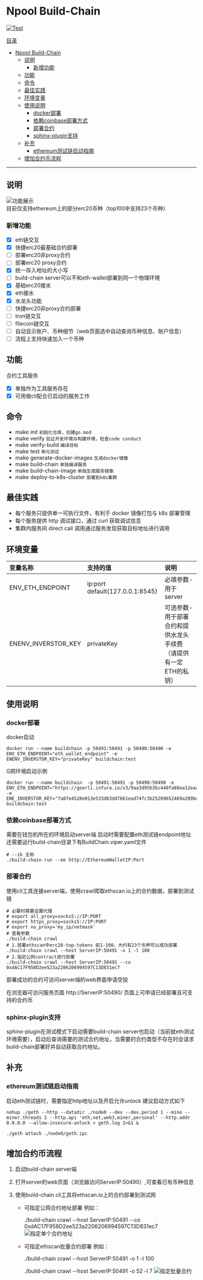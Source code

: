 # Npool Build-Chain

[![Test](https://github.com/NpoolPlatform/build-chain/actions/workflows/main.yml/badge.svg?branch=master)](https://github.com/NpoolPlatform/build-chain/actions/workflows/main.yml)

[目录](#目录)

- [Npool Build-Chain](#npool-build-chain)
  - [说明](#说明)
    - [新增功能](#新增功能)
  - [功能](#功能)
  - [命令](#命令)
  - [最佳实践](#最佳实践)
  - [环境变量](#环境变量)
  - [使用说明](#使用说明)
    - [docker部署](#docker部署)
    - [依赖coinbase部署方式](#依赖coinbase部署方式)
    - [部署合约](#部署合约)
    - [sphinx-plugin支持](#sphinx-plugin支持)
  - [补充](#补充)
    - [ethereum测试链启动指南](#ethereum测试链启动指南)
  - [增加合约币流程](#增加合约币流程)

-----------

## 说明

![功能展示](docs/smart_coin.png)
目前仅支持ethereum上的部分erc20币种（top100中支持23个币种）

### 新增功能

- [x] eth链交互
- [x] 快捷erc20最基础合约部署
- [ ] 部署erc20非proxy合约
- [ ] 部署erc20 proxy合约
- [x] 统一存入地址的大小写
- [ ] build-chain server可以不和eth-wallet部署到同一个物理环境
- [x] 基础erc20接水
- [x] eth接水
- [x] 水龙头功能
- [ ] 快捷erc20非proxy合约部署
- [ ] tron链交互
- [ ] filecoin链交互
- [ ] 自动显示账户、币种细节（web页面选中自动查询币种信息、账户信息）
- [ ] 流程上支持快速加入一个币种

## 功能

合约工具服务

- [x] 单独作为工具服务存在
- [x] 可用做cli配合已启动的服务工作

## 命令

- make init ```初始化仓库，创建go.mod```
- make verify ```验证开发环境与构建环境，检查code conduct```
- make verify-build ```编译目标```
- make test ```单元测试```
- make generate-docker-images ```生成docker镜像```
- make build-chain ```单独编译服务```
- make build-chain-image ```单独生成服务镜像```
- make deploy-to-k8s-cluster ```部署到k8s集群```

## 最佳实践

- 每个服务只提供单一可执行文件，有利于 docker 镜像打包与 k8s 部署管理
- 每个服务提供 http 调试接口，通过 curl 获取调试信息
- 集群内服务间 direct call 调用通过服务发现获取目标地址进行调用

## 环境变量

| 变量名称             | 支持的值                            | 说明       |
|:---------------- |:------------------------------- |:-------- |
| ENV_ETH_ENDPOINT | ip:port default(127.0.0.1:8545) | 必填参数-用于server |
| ENENV_INVERSTOR_KEY | privateKey | 可选参数-用于部署合约和提供水龙头手续费（请提供有一定ETH的私钥） |

## 使用说明
### docker部署
docker启动
```shell
docker run --name buildchain -p 50491:50491 -p 50490:50490 -e ENV_ETH_ENDPOINT="eth_wallet_endpoint" -e ENENV_INVERSTOR_KEY="privateKey" buildchain:test
```

G网环境启动示例
```shell
docker run --name buildchain  -p 50491:50491 -p 50490:50490 -e ENV_ETH_ENDPOINT="https://goerli.infura.io/v3/9aa3d95b3bc440fa88ea12eaa4456161" -e ENE_INVERSTOR_KEY="7a87e4528e013e533d63dd7661ead74fc3b25289652469a289bdf89b84e15c21" buildchain:test
```

### 依赖coinbase部署方式
需要在钱包机所在的环境启动server端
启动时需要配置eth测试链endpoint地址
还需要运行build-chain目录下有BuildChain.viper.yaml文件

```Shell
# --ik 全称 
./build-chain run --ee http://EthereumWalletIP:Port
```

### 部署合约
使用cli工具连接server端，使用crawl爬取ethscan.io上的合约数据，部署到测试链

```Shell
# 必要时需要设置代理
# export all_proxy=socks5://IP:PORT
# export https_proxy=socks5://IP:PORT
# export no_proxy='my_ip/netmask'
# 查看参数
./build-chain crawl 
# 1.部署ethscan中erc20-top-tokens 前1-100，大约有23个币种可以成功部署
./build-chain crawl --host ServerIP:50491 -o 1 -l 100
# 2.指定公网contract进行部署
./build-chain crawl --host ServerIP:50491 --co 0xdAC17F958D2ee523a2206206994597C13D831ec7
```

部署成功的合约可访问server端的web界面申请空投

在浏览器可访问服务页面
http://ServerIP:50490/
页面上可申请已经部署且可支持的合约币

### sphinx-plugin支持
sphinx-plugin在测试模式下启动需要build-chain server也启动（当前就eth测试环境需要），启动后查询需要的测试合约地址，当需要的合约类型不存在时会请求build-chain部署好并自动获取合约地址。

## 补充

### ethereum测试链启动指南

启动eth测试链时，需要指定http地址以及开启允许unlock
建议启动方式如下

```Shell
nohup ./geth --http --datadir ./node0 --dev --dev.period 1 --mine --miner.threads 2 --http.api 'eth,net,web3,miner,personal' --http.addr 0.0.0.0 --allow-insecure-unlock > geth.log 2>&1 &

./geth attach ./node0/geth.ipc
```

## 增加合约币流程

1. 启动build-chain server端

2. 打开server的web页面（浏览器访问ServerIP:50490）,可查看已有币种信息

3. 使用build-chain cli工具将ethscan.io上的合约部署到测试网
   
   + 可指定公网合约地址部署
       例如：

       ./build-chain crawl --host ServerIP:50491 --co 0xdAC17F958D2ee523a2206206994597C13D831ec7
       ![指定单个合约地址](docs/crawl_one_contract.jpg)
   
   + 可指定ethscan批量合约部署
       例如：
       
       ./build-chain crawl --host ServerIP:50491 -o 1 -l 100
       
       ./build-chain crawl --host ServerIP:50491 -o 52 -l 7
       ![指定批量合约](docs/crawl_batch_contract.jpg)
